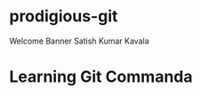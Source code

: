 # prodigious-git
<banner>Welcome Banner</Banner>
<t1>Satish Kumar Kavala</t1>
<h1>Learning Git Commanda</h1>
